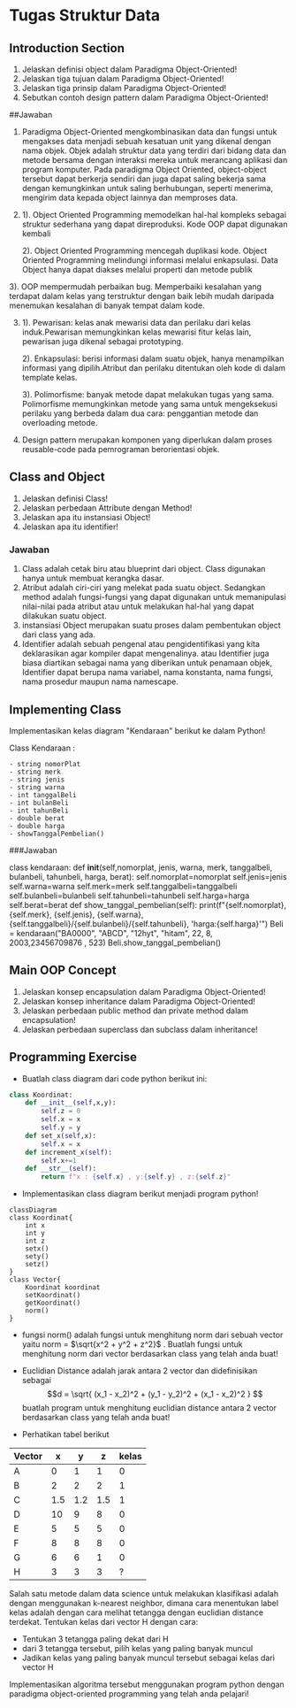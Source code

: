 # Tugas Struktur Data

## Introduction Section
1. Jelaskan definisi object dalam Paradigma Object-Oriented!
2. Jelaskan tiga tujuan dalam Paradigma Object-Oriented!
3. Jelaskan tiga prinsip dalam Paradigma Object-Oriented!
4. Sebutkan contoh design pattern dalam Paradigma Object-Oriented!

##Jawaban
1. Paradigma Object-Oriented mengkombinasikan data dan fungsi untuk mengakses data menjadi sebuah kesatuan unit yang dikenal dengan nama objek. Objek adalah struktur data yang terdiri dari bidang data dan metode bersama dengan interaksi mereka untuk merancang aplikasi dan program komputer. Pada paradigma Object Oriented, object-object tersebut dapat berkerja sendiri dan juga dapat saling bekerja sama dengan kemungkinkan untuk saling berhubungan, seperti menerima, mengirim data kepada object lainnya dan memproses data.

2. 1). Object Oriented Programming memodelkan hal-hal kompleks sebagai struktur sederhana yang dapat direproduksi. Kode OOP dapat digunakan kembali
   
   2). Object Oriented Programming mencegah duplikasi kode. Object Oriented Programming melindungi informasi melalui enkapsulasi. Data Object hanya dapat 	 diakses melalui properti dan metode publik
  
  3). OOP mempermudah perbaikan bug. Memperbaiki kesalahan yang terdapat dalam kelas yang terstruktur dengan baik lebih mudah daripada menemukan kesalahan 	   di banyak tempat dalam kode.

3. 1). Pewarisan: kelas anak mewarisi data dan perilaku dari kelas induk.Pewarisan memungkinkan kelas mewarisi fitur kelas lain, pewarisan juga dikenal 	sebagai prototyping. 
  
   2). Enkapsulasi: berisi informasi dalam suatu objek, hanya menampilkan informasi yang dipilih.Atribut dan perilaku ditentukan oleh kode di dalam template 	    kelas. 
   
   3). Polimorfisme: banyak metode dapat melakukan tugas yang sama. Polimorfisme memungkinkan metode yang sama untuk mengeksekusi perilaku yang berbeda dalam 	     dua cara: penggantian metode dan overloading metode.
   
4.  Design pattern merupakan komponen yang diperlukan dalam proses reusable-code pada pemrograman berorientasi objek.

## Class and Object
1. Jelaskan definisi Class!
2. Jelaskan perbedaan Attribute dengan Method!
3. Jelaskan apa itu instansiasi Object!
4. Jelaskan apa itu identifier!

### Jawaban
1. Class adalah cetak biru atau blueprint dari object. Class digunakan hanya untuk membuat kerangka dasar. 
2. Atribut adalah ciri-ciri yang melekat pada suatu object. Sedangkan method adalah fungsi-fungsi yang dapat digunakan untuk memanipulasi nilai-nilai pada atribut atau untuk melakukan hal-hal yang dapat dilakukan suatu object.
3. instansiasi Object merupakan suatu proses dalam pembentukan object dari class yang ada.
4. Identifier adalah sebuah pengenal atau pengidentifikasi yang kita deklarasikan agar kompiler dapat mengenalinya. atau Identifier juga biasa diartikan sebagai nama yang diberikan untuk penamaan objek, Identifier dapat berupa nama variabel, nama konstanta, nama fungsi, nama prosedur maupun nama namescape. 

## Implementing Class
Implementasikan kelas diagram "Kendaraan" berikut ke dalam Python!

   Class Kendaraan :
   
    - string nomorPlat
    - string merk
    - string jenis
    - string warna
    - int tanggalBeli
    - int bulanBeli
    - int tahunBeli
    - double berat
    - double harga
    - showTanggalPembelian()
###Jawaban

class kendaraan:
        def __init__(self,nomorplat, jenis, warna, merk, tanggalbeli, bulanbeli, tahunbeli, harga, berat):
            self.nomorplat=nomorplat
            self.jenis=jenis
            self.warna=warna
            self.merk=merk
            self.tanggalbeli=tanggalbeli
            self.bulanbeli=bulanbeli
            self.tahunbeli=tahunbeli
            self.harga=harga
            self.berat=berat
        def show_tanggal_pembelian(self):
            print(f"{self.nomorplat}, {self.merk}, {self.jenis}, {self.warna},{self.tanggalbeli}/{self.bulanbeli}/{self.tahunbeli}, 'harga:{self.harga}'")
Beli = kendaraan("BA0000", "ABCD", "12hyt", "hitam", 22, 8, 2003,23456709876 , 523)
Beli.show_tanggal_pembelian()


## Main OOP Concept
1. Jelaskan konsep encapsulation dalam Paradigma Object-Oriented!
2. Jelaskan konsep inheritance dalam Paradigma Object-Oriented!
3. Jelaskan perbedaan public method dan private method dalam encapsulation!
4. Jelaskan perbedaan superclass dan subclass dalam inheritance!


## Programming Exercise
- Buatlah class diagram dari code python berikut ini:

```python
class Koordinat:
	def __init__(self,x,y):
		self.z = 0
		self.x = x
		self.y = y
	def set_x(self,x):
		self.x = x
	def increment_x(self):
		self.x+=1
	def __str__(self):
		return f"x : {self.x} , y:{self.y} , z:{self.z}"
```

- Implementasikan class diagram berikut menjadi program python!

```mermaid
classDiagram
class Koordinat{
	int x
	int y
	int z
	setx()
	sety()
	setz()
}
class Vector{
	Koordinat koordinat
	setKoordinat()
	getKoordinat()
	norm()
}
```

- fungsi norm() adalah fungsi untuk menghitung norm dari sebuah vector yaitu
norm = $\sqrt{x^2 + y^2 + z^2}$ . Buatlah fungsi untuk menghitung norm dari vector berdasarkan class yang telah anda buat! 

- Euclidian Distance adalah jarak antara 2 vector dan didefinisikan sebagai 
$$d = \sqrt{ (x_1 - x_2)^2 + (y_1 - y_2)^2 + (x_1 - x_2)^2 } $$
buatlah program untuk menghitung euclidian distance antara 2 vector berdasarkan class yang telah anda buat!

- Perhatikan tabel berikut

| Vector | x   | y   | z   | kelas |
| ------ | --- | --- | --- | ----- |
| A      | 0   | 1   | 1   | 0     |
| B      | 2   | 2   | 2   | 1     |
| C      | 1.5 | 1.2 | 1.5 | 1     |
| D      | 10  | 9   | 8   | 0     |
| E      | 5   | 5   | 5   | 0     |
| F      | 8   | 8   | 8   | 0     |
| G      | 6   | 6   | 1   | 0     |
| H      | 3   | 3   | 3   | ?     |

Salah satu metode dalam data science untuk melakukan klasifikasi adalah dengan menggunakan k-nearest neighbor, dimana cara menentukan label kelas adalah dengan cara melihat tetangga dengan euclidian distance terdekat. Tentukan kelas dari vector H dengan cara:
- Tentukan 3 tetangga paling dekat dari H 
- dari 3 tetangga tersebut, pilih kelas yang paling banyak muncul
- Jadikan kelas yang paling banyak muncul tersebut sebagai kelas dari vector H

Implementasikan algoritma tersebut menggunakan program python dengan paradigma object-oriented programming yang telah anda pelajari!
